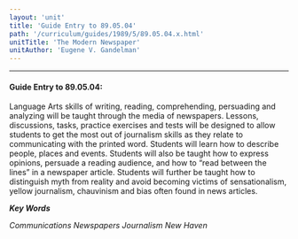 ```yaml
---
layout: 'unit'
title: 'Guide Entry to 89.05.04'
path: '/curriculum/guides/1989/5/89.05.04.x.html'
unitTitle: 'The Modern Newspaper'
unitAuthor: 'Eugene V. Gandelman'
---
```


<body>
<hr/>
 <h4>
  Guide Entry to 89.05.04:
 </h4>
 Language Arts skills of writing, reading, comprehending, persuading and analyzing will be taught through the media of newspapers. Lessons, discussions, tasks, practice exercises and tests will be designed to allow students to get the most out of journalism skills as they relate to communicating with the printed word. Students will learn how to describe people, places and events. Students will also be taught how to express opinions, persuade a reading audience, and how to “read between the lines” in a newspaper article. Students will further be taught how to distinguish myth from reality and avoid becoming victims of sensationalism, yellow journalism, chauvinism and bias often found in news articles.
<p>
  <b>
   <i>
    Key Words
   </i>
  </b>
  <br/>
 </p>
 <p>
  <i>
   Communications Newspapers Journalism New Haven
  </i>
 </p>

</body>
